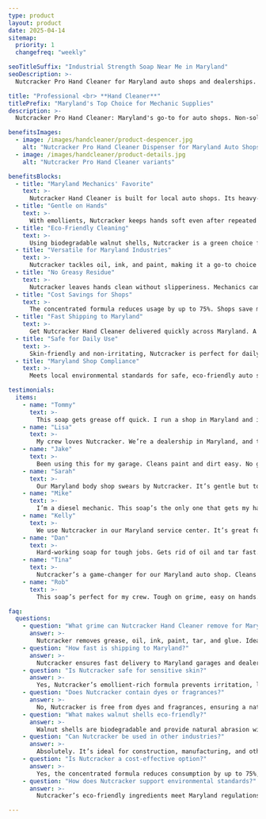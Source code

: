 ```yaml
---
type: product
layout: product
date: 2025-04-14
sitemap:
  priority: 1
  changefreq: "weekly"

seoTitleSuffix: "Industrial Strength Soap Near Me in Maryland"
seoDescription: >-
  Nutcracker Pro Hand Cleaner for Maryland auto shops and dealerships. Tough on grease, gentle on hands. Fast shipping for mechanic supplies in Maryland.

title: "Professional <br> **Hand Cleaner**"
titlePrefix: "Maryland's Top Choice for Mechanic Supplies"
description: >-
  Nutcracker Pro Hand Cleaner: Maryland's go-to for auto shops. Non-solvent, skin-friendly soap tackles grease and grime. Fast delivery for Maryland mechanics.

benefitsImages:
  - image: /images/handcleaner/product-despencer.jpg
    alt: "Nutcracker Pro Hand Cleaner Dispenser for Maryland Auto Shops"
  - image: /images/handcleaner/product-details.jpg
    alt: "Nutcracker Pro Hand Cleaner variants"

benefitsBlocks:
  - title: "Maryland Mechanics' Favorite"
    text: >-
      Nutcracker Hand Cleaner is built for local auto shops. Its heavy-duty formula cuts through grease and oil, perfect for mechanics and dealerships.
  - title: "Gentle on Hands"
    text: >-
      With emollients, Nutcracker keeps hands soft even after repeated use. Ideal for technicians washing hands all day in busy service bays.
  - title: "Eco-Friendly Cleaning"
    text: >-
      Using biodegradable walnut shells, Nutcracker is a green choice for shops focused on sustainability. It delivers heavy-duty cleaning without harsh chemicals.
  - title: "Versatile for Maryland Industries"
    text: >-
      Nutcracker tackles oil, ink, and paint, making it a go-to choice for auto shops, body shops, and construction sites across Maryland.
  - title: "No Greasy Residue"
    text: >-
      Nutcracker leaves hands clean without slipperiness. Mechanics can get back to work fast with no greasy feel.
  - title: "Cost Savings for Shops"
    text: >-
      The concentrated formula reduces usage by up to 75%. Shops save money on bulk orders with fewer restocks needed.
  - title: "Fast Shipping to Maryland"
    text: >-
      Get Nutcracker Hand Cleaner delivered quickly across Maryland. A reliable solution for maintaining stock in service centers.
  - title: "Safe for Daily Use"
    text: >-
      Skin-friendly and non-irritating, Nutcracker is perfect for daily handwashing in professional auto shops.
  - title: "Maryland Shop Compliance"
    text: >-
      Meets local environmental standards for safe, eco-friendly auto shop supplies in Maryland.

testimonials:
  items:
    - name: "Tommy"
      text: >-
        This soap gets grease off quick. I run a shop in Maryland and it’s the best we’ve used. Hands feel good, not dry. Worth every penny.
    - name: "Lisa"
      text: >-
        My crew loves Nutcracker. We’re a dealership in Maryland, and this soap handles oil and grime like nothing else. Fast delivery too!
    - name: "Jake"
      text: >-
        Been using this for my garage. Cleans paint and dirt easy. No greasy feel, just clean hands. A little goes a long way.
    - name: "Sarah"
      text: >-
        Our Maryland body shop swears by Nutcracker. It’s gentle but tough on grime. Keeps our techs’ hands from cracking.
    - name: "Mike"
      text: >-
        I’m a diesel mechanic. This soap’s the only one that gets my hands clean without scrubbing forever. Doesn’t dry out my skin.
    - name: "Kelly"
      text: >-
        We use Nutcracker in our Maryland service center. It’s great for heavy grease and smells clean. Saves us money on refills.
    - name: "Dan"
      text: >-
        Hard-working soap for tough jobs. Gets rid of oil and tar fast. My shop’s been using it for years, no complaints.
    - name: "Tina"
      text: >-
        Nutcracker’s a game-changer for our Maryland auto shop. Cleans everything, even ink, and hands stay soft. Great value.
    - name: "Rob"
      text: >-
        This soap’s perfect for my crew. Tough on grime, easy on hands. We order in bulk and it lasts forever. Highly recommend.

faq:
  questions:
    - question: "What grime can Nutcracker Hand Cleaner remove for Maryland auto shops?"
      answer: >-
        Nutcracker removes grease, oil, ink, paint, tar, and glue. Ideal for Maryland service centers needing professional cleaning supplies.
    - question: "How fast is shipping to Maryland?"
      answer: >-
        Nutcracker ensures fast delivery to Maryland garages and dealerships, keeping your shop stocked without delays.
    - question: "Is Nutcracker safe for sensitive skin?"
      answer: >-
        Yes, Nutcracker’s emollient-rich formula prevents irritation, leaving hands soft even with frequent washing.
    - question: "Does Nutcracker contain dyes or fragrances?"
      answer: >-
        No, Nutcracker is free from dyes and fragrances, ensuring a natural clean ideal for mechanics and technicians.
    - question: "What makes walnut shells eco-friendly?"
      answer: >-
        Walnut shells are biodegradable and provide natural abrasion without harming the environment.
    - question: "Can Nutcracker be used in other industries?"
      answer: >-
        Absolutely. It’s ideal for construction, manufacturing, and other heavy-duty applications needing tough cleaning.
    - question: "Is Nutcracker a cost-effective option?"
      answer: >-
        Yes, the concentrated formula reduces consumption by up to 75%, helping shops save money on restocking.
    - question: "How does Nutcracker support environmental standards?"
      answer: >-
        Nutcracker’s eco-friendly ingredients meet Maryland regulations and support sustainable practices in auto shops.

---
```

